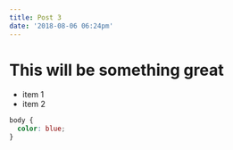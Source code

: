 ```yaml
---
title: Post 3
date: '2018-08-06 06:24pm'
---
```

# This will be something great

- item 1
- item 2

```css
body {
  color: blue;
}
